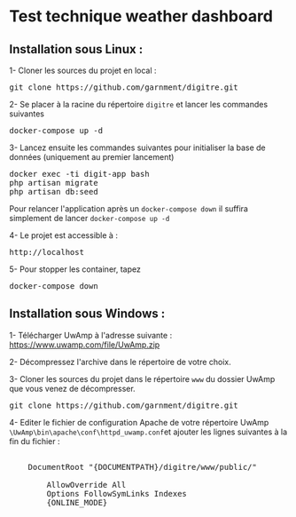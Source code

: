 # Test technique weather dashboard

## Installation sous Linux :

1- Cloner les sources du projet en local :
<pre>git clone https://github.com/garnment/digitre.git</pre>


2- Se placer à la racine du répertoire `digitre` et lancer les commandes suivantes
<pre>docker-compose up -d</pre>

3- Lancez ensuite les commandes suivantes pour initialiser la base de données (uniquement au premier lancement)
<pre>
docker exec -ti digit-app bash
php artisan migrate
php artisan db:seed
</pre>
Pour relancer l'application après un `docker-compose down` il suffira simplement de lancer `docker-compose up -d`

4- Le projet est accessible à  :
<pre>
http://localhost
</pre>

5- Pour stopper les container, tapez 
<pre>docker-compose down</pre>


## Installation sous Windows :

1- Télécharger UwAmp à l'adresse suivante : 
https://www.uwamp.com/file/UwAmp.zip

2- Décompressez l'archive dans le répertoire de votre choix.

3- Cloner les sources du projet dans le répertoire `www` du dossier UwAmp que vous venez de décompresser.
<pre>git clone https://github.com/garnment/digitre.git</pre>

4- Editer le fichier de configuration Apache de votre répertoire UwAmp `\UwAmp\bin\apache\conf\httpd_uwamp.conf`et ajouter les lignes suivantes à la fin du fichier :
<pre>
<VirtualHost *:8080>
	DocumentRoot "{DOCUMENTPATH}/digitre/www/public/"
	<Directory "{DOCUMENTPATH}/digitre/www/public/">
		AllowOverride All
		Options FollowSymLinks Indexes 
		{ONLINE_MODE}		
	</ Directory>
</ VirtualHost>
</pre>

